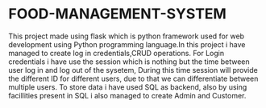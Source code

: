 # FOOD-MANAGEMENT-SYSTEM

This project made using flask which is python framework used for web development using Python programming language.In this project i have managed to create log in credentials,CRUD operations. For Login credentials i have use the session which is nothing but the time between user log in and log out of the sysetem, During this time session will provide the different ID for different users, due to that we can differentiate between multiple users. To store data i have used SQL as backend, also by using facillities present in SQL i also managed to create Admin and Customer.
